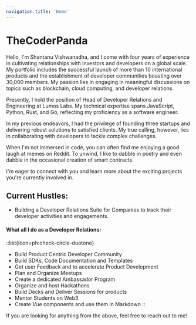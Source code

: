 ```yaml
---
navigation.title: 'Home'
---
```


# TheCoderPanda
Hello, I'm Shantanu Vishwanadha, and I come with four years of experience in cultivating relationships with investors and developers on a global scale. My portfolio includes the successful launch of more than 10 international products and the establishment of developer communities boasting over 30,000 members. My passion lies in engaging in meaningful discussions on topics such as blockchain, cloud computing, and developer relations.

Presently, I hold the position of Head of Developer Relations and Engineering at Lumos Labs. My technical expertise spans JavaScript, Python, Rust, and Go, reflecting my proficiency as a software engineer.

In my previous endeavors, I had the privilege of founding three startups and delivering robust solutions to satisfied clients. My true calling, however, lies in collaborating with developers to tackle complex challenges.

When I'm not immersed in code, you can often find me enjoying a good laugh at memes on Reddit. To unwind, I like to dabble in poetry and even dabble in the occasional creation of smart contracts.

I'm eager to connect with you and learn more about the exciting projects you're currently involved in.

## Current Hustles: 
- Building a Developer Relations Suite for Companies to track their developer activities and engagements.

#### What all I do as a Developer Relations:

::list{icon=ph:check-circle-duotone}
- Build Product Centric Developer Community
- Build SDKs, Code Documentation and Templates
- Get user Feedback and to accelerate Product Development
- Plan and Organize Meetups
- Create a dedicated Ambassador Program
- Organize and host Hackathons
- Build Decks and Deliver Sessions for products
- Mentor Students on Web3
- Create Vue components and use them in Markdown
::

If you are looking for anything from the above, feel free to reach out to me!


